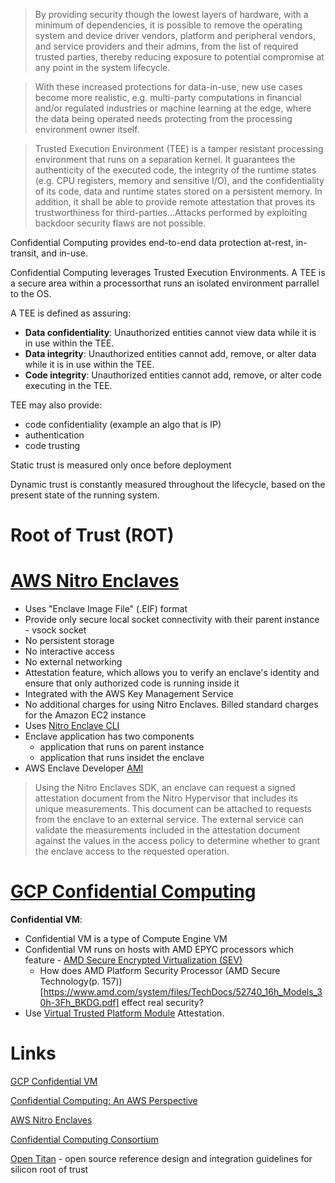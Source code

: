> By providing security though the lowest layers of hardware, with a minimum of dependencies, it is possible to remove the operating system and device driver vendors, platform and peripheral vendors, and service providers and their admins, from the list of required trusted parties, thereby reducing exposure to potential compromise at any point in the system lifecycle.

> With these increased protections for data-in-use, new use cases become more realistic, e.g. multi-party computations in financial and/or regulated industries or machine learning at the edge, where the data being operated needs protecting from the processing environment owner itself.

> Trusted Execution Environment (TEE) is a tamper resistant processing environment that runs on a separation kernel. It guarantees the authenticity of the executed code, the integrity of the runtime states (e.g. CPU registers, memory and sensitive I/O), and the confidentiality of its code, data and runtime states stored on a persistent memory. In addition, it shall be able to provide remote attestation that proves its trustworthiness for third-parties...Attacks performed by exploiting backdoor security flaws are not possible.

Confidential Computing provides end-to-end data protection at-rest, in-transit, and in-use. 

Confidential Computing leverages Trusted Execution Environments. A TEE is a secure area within a processorthat runs an isolated environment parrallel to the OS. 

A TEE is defined as assuring:

* **Data confidentiality**: Unauthorized entities cannot view data while it is in use within the TEE.
* **Data integrity**: Unauthorized entities cannot add, remove, or alter data while it is in use within the TEE.
* **Code integrity**: Unauthorized entities cannot add, remove, or alter code executing in the TEE.

TEE may also provide:
* code confidentiality (example an algo that is IP)
* authentication 
* code trusting 

Static trust is measured only once before deployment

Dynamic trust is constantly measured throughout the lifecycle, based on the present state of the running system. 

# Root of Trust (ROT)

# [AWS Nitro Enclaves](https://docs.aws.amazon.com/enclaves/latest/user/nitro-enclave.html#nitro-enclave-reqs)

* Uses "Enclave Image File" (.EIF) format
* Provide only secure local socket connectivity with their parent instance - vsock socket 
* No persistent storage
* No interactive access 
* No external networking 
* Attestation feature, which allows you to verify an enclave's identity and ensure that only authorized code is running inside it
* Integrated with the AWS Key Management Service
* No additional charges for using Nitro Enclaves. Billed standard charges for the Amazon EC2 instance
* Uses [Nitro Enclave CLI](https://docs.aws.amazon.com/enclaves/latest/user/nitro-enclave-cli.html)
* Enclave application has two components 
  * application that runs on parent instance
  * application that runs insidet the enclave 
* AWS Enclave Developer [AMI](https://aws.amazon.com/marketplace/pp/prodview-37z6ersmwouq2)

> Using the Nitro Enclaves SDK, an enclave can request a signed attestation document from the Nitro Hypervisor that includes its unique measurements. This document can be attached to requests from the enclave to an external service. The external service can validate the measurements included in the attestation document against the values in the access policy to determine whether to grant the enclave access to the requested operation.

# [GCP Confidential Computing](https://cloud.google.com/confidential-computing)

**Confidential VM**:

* Confidential VM is a type of Compute Engine VM
* Confidential VM runs on hosts with AMD EPYC processors which feature - [AMD Secure Encrypted Virtualization (SEV)](https://developer.amd.com/sev/)
  * How does AMD Platform Security Processor (AMD Secure Technology(p. 157))[https://www.amd.com/system/files/TechDocs/52740_16h_Models_30h-3Fh_BKDG.pdf] effect real security?   
* Use [Virtual Trusted Platform Module](https://trustedcomputinggroup.org/resource/trusted-platform-module-tpm-summary/) Attestation. 

# Links 

[GCP Confidential VM](https://cloud.google.com/compute/confidential-vm/docs/about-cvm)

[Confidential Computing: An AWS Perspective](https://aws.amazon.com/blogs/security/confidential-computing-an-aws-perspective/)

[AWS Nitro Enclaves](https://aws.amazon.com/ec2/nitro/nitro-enclaves/)

[Confidential Computing Consortium](https://confidentialcomputing.io/)

[Open Titan](https://opentitan.org/) - open source reference design and integration guidelines for silicon root of trust 
